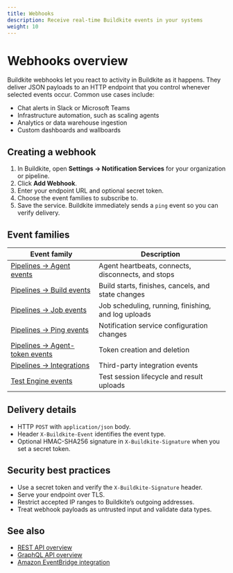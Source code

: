 ```yaml
---
title: Webhooks
description: Receive real-time Buildkite events in your systems
weight: 10
---
```


# Webhooks overview

Buildkite webhooks let you react to activity in Buildkite as it happens. They deliver JSON payloads to an HTTP endpoint that you control whenever selected events occur. Common use cases include:

* Chat alerts in Slack or Microsoft Teams
* Infrastructure automation, such as scaling agents
* Analytics or data warehouse ingestion
* Custom dashboards and wallboards

## Creating a webhook

1. In Buildkite, open **Settings → Notification Services** for your organization or pipeline.
2. Click **Add Webhook**.
3. Enter your endpoint URL and optional secret token.
4. Choose the event families to subscribe to.
5. Save the service. Buildkite immediately sends a `ping` event so you can verify delivery.

## Event families

| Event family | Description |
|--------------|-------------|
| [Pipelines → Agent events](/docs/apis/webhooks/pipelines/agent_events) | Agent heartbeats, connects, disconnects, and stops |
| [Pipelines → Build events](/docs/apis/webhooks/pipelines/build_events) | Build starts, finishes, cancels, and state changes |
| [Pipelines → Job events](/docs/apis/webhooks/pipelines/job_events) | Job scheduling, running, finishing, and log uploads |
| [Pipelines → Ping events](/docs/apis/webhooks/pipelines/ping_events) | Notification service configuration changes |
| [Pipelines → Agent-token events](/docs/apis/webhooks/pipelines/agent_token_events) | Token creation and deletion |
| [Pipelines → Integrations](/docs/apis/webhooks/pipelines/integrations) | Third-party integration events |
| [Test Engine events](/docs/apis/webhooks/test_engine) | Test session lifecycle and result uploads |

## Delivery details

* HTTP `POST` with `application/json` body.
* Header `X-Buildkite-Event` identifies the event type.
* Optional HMAC-SHA256 signature in `X-Buildkite-Signature` when you set a secret token.

## Security best practices

* Use a secret token and verify the `X-Buildkite-Signature` header.
* Serve your endpoint over TLS.
* Restrict accepted IP ranges to Buildkite’s outgoing addresses.
* Treat webhook payloads as untrusted input and validate data types.

## See also

* [REST API overview](/docs/apis/rest_api)
* [GraphQL API overview](/docs/apis/graphql_api)
* [Amazon EventBridge integration](/docs/pipelines/integrations/other/amazon_eventbridge)
